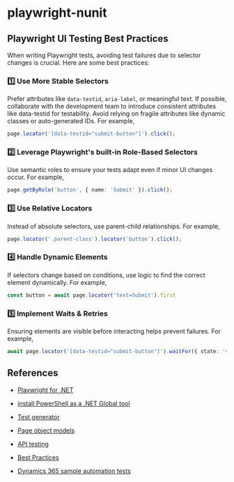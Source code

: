 # playwright-nunit


## Playwright UI Testing Best Practices

When writing Playwright tests, avoiding test failures due to selector changes is crucial. Here are some best practices:

### 1️⃣ Use More Stable Selectors
Prefer attributes like `data-testid`, `aria-label`, or meaningful text. If possible, collaborate with the development team to introduce consistent attributes like data-testid for testability. Avoid relying on fragile attributes like dynamic classes or auto-generated IDs. For example,
```typescript
page.locator('[data-testid="submit-button"]').click();

```

### 2️⃣ Leverage Playwright's built-in Role-Based Selectors
Use semantic roles to ensure your tests adapt even if minor UI changes occur. For example,
```typescript
page.getByRole('button', { name: 'Submit' }).click();

```

### 3️⃣ Use Relative Locators
Instead of absolute selectors, use parent-child relationships. For example,
```typescript
page.locator('.parent-class').locator('button').click();
```

### 4️⃣ Handle Dynamic Elements
If selectors change based on conditions, use logic to find the correct element dynamically. For example,
```typescript
const button = await page.locator('text=Submit').first
```

### 5️⃣ Implement Waits & Retries
Ensuring elements are visible before interacting helps prevent failures. For example,
```typescript
await page.locator('[data-testid="submit-button"]').waitFor({ state: 'visible' });
```


## References

- [Playwright for .NET](https://playwright.dev/dotnet/docs/intro)

- [install PowerShell as a .NET Global tool](https://learn.microsoft.com/en-us/powershell/scripting/install/installing-powershell-on-windows?view=powershell-7.5#install-as-a-net-global-tool)

- [Test generator](https://playwright.dev/dotnet/docs/codegen)

- [Page object models](https://playwright.dev/dotnet/docs/pom)

- [API testing](https://playwright.dev/dotnet/docs/api-testing)

- [Best Practices](https://playwright.dev/docs/best-practices)

- [Dynamics 365 sample automation tests](https://github.com/microsoft/Dynamics-365-FastTrack-Implementation-Assets/tree/master/Customer%20Service/Testing/Automation/Playwright/Samples/automation)
